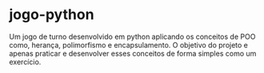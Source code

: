 # jogo-python
Um jogo de turno desenvolvido em python aplicando os conceitos de POO como, herança, polimorfismo e encapsulamento.
O objetivo do projeto e apenas praticar e desenvolver esses conceitos de forma simples como um exercício. 
